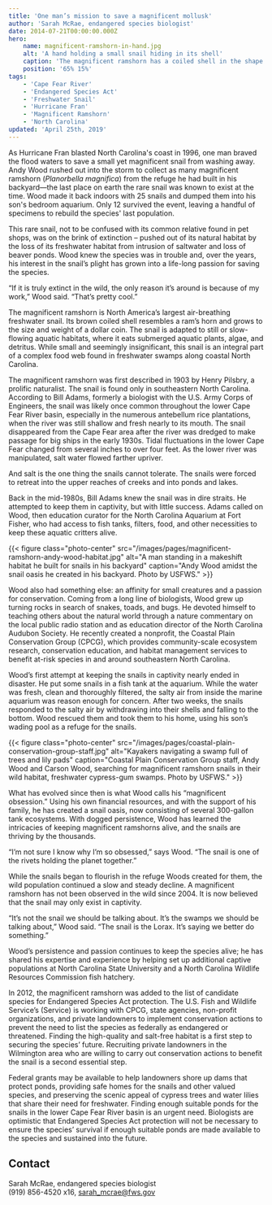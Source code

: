 ```yaml
---
title: 'One man’s mission to save a magnificent mollusk'
author: 'Sarah McRae, endangered species biologist'
date: 2014-07-21T00:00:00.000Z
hero:
    name: magnificent-ramshorn-in-hand.jpg
    alt: 'A hand holding a small snail hiding in its shell'
    caption: 'The magnificent ramshorn has a coiled shell in the shape of a rams horn, often reaching the size and weight of a dollar coin. The shell is brown colored (often with leopard-like spots) and fragile. Photo by USFWS.'
    position: '65% 15%'
tags:
    - 'Cape Fear River'
    - 'Endangered Species Act'
    - 'Freshwater Snail'
    - 'Hurricane Fran'
    - 'Magnificent Ramshorn'
    - 'North Carolina'
updated: 'April 25th, 2019'
---
```


As Hurricane Fran blasted North Carolina's coast in 1996, one man braved the flood waters to save a small yet magnificent snail from washing away. Andy Wood rushed out into the storm to collect as many magnificent ramshorn (*Planorbella magnifica*) from the refuge he had built in his backyard—the last place on earth the rare snail was known to exist at the time. Wood made it back indoors with 25 snails and dumped them into his son's bedroom aquarium. Only 12 survived the event, leaving a handful of specimens to rebuild the species' last population.

This rare snail, not to be confused with its common relative found in pet shops, was on the brink of extinction – pushed out of its natural habitat by the loss of its freshwater habitat from intrusion of saltwater and loss of beaver ponds. Wood knew the species was in trouble and, over the years, his interest in the snail’s plight has grown into a life-long passion for saving the species.

“If it is truly extinct in the wild, the only reason it’s around is because of my work,” Wood said. “That’s pretty cool.”

The magnificent ramshorn is North America’s largest air-breathing freshwater snail. Its brown coiled shell resembles a ram’s horn and grows to the size and weight of a dollar coin. The snail is adapted to still or slow-flowing aquatic habitats, where it eats submerged aquatic plants, algae, and detritus. While small and seemingly insignificant, this snail is an integral part of a complex food web found in freshwater swamps along coastal North Carolina.

The magnificent ramshorn was first described in 1903 by Henry Pilsbry, a prolific naturalist. The snail is found only in southeastern North Carolina. According to Bill Adams, formerly a biologist with the U.S. Army Corps of Engineers, the snail was likely once common throughout the lower Cape Fear River basin, especially in the numerous antebellum rice plantations, when the river was still shallow and fresh nearly to its mouth. The snail disappeared from the Cape Fear area after the river was dredged to make passage for big ships in the early 1930s. Tidal fluctuations in the lower Cape Fear changed from several inches to over four feet. As the lower river was manipulated, salt water flowed farther upriver.

And salt is the one thing the snails cannot tolerate. The snails were forced to retreat into the upper reaches of creeks and into ponds and lakes.

Back in the mid-1980s, Bill Adams knew the snail was in dire straits. He attempted to keep them in captivity, but with little success. Adams called on Wood, then education curator for the North Carolina Aquarium at Fort Fisher, who had access to fish tanks, filters, food, and other necessities to keep these aquatic critters alive.

{{< figure class="photo-center" src="/images/pages/magnificent-ramshorn-andy-wood-habitat.jpg" alt="A man standing in a makeshift habitat he built for snails in his backyard" caption="Andy Wood amidst the snail oasis he created in his backyard. Photo by USFWS." >}}

Wood also had something else: an affinity for small creatures and a passion for conservation. Coming from a long line of biologists, Wood grew up turning rocks in search of snakes, toads, and bugs. He devoted himself to teaching others about the natural world through a nature commentary on the local public radio station and as education director of the North Carolina Audubon Society. He recently created a nonprofit, the Coastal Plain Conservation Group (CPCG), which provides community-scale ecosystem research, conservation education, and habitat management services to benefit at-risk species in and around southeastern North Carolina.

Wood’s first attempt at keeping the snails in captivity nearly ended in disaster. He put some snails in a fish tank at the aquarium. While the water was fresh, clean and thoroughly filtered, the salty air from inside the marine aquarium was reason enough for concern. After two weeks, the snails responded to the salty air by withdrawing into their shells and falling to the bottom. Wood rescued them and took them to his home, using his son’s wading pool as a refuge for the snails.

{{< figure class="photo-center" src="/images/pages/coastal-plain-conservation-group-staff.jpg" alt="Kayakers navigating a swamp full of trees and lily pads" caption="Coastal Plain Conservation Group staff, Andy Wood and Carson Wood, searching for magnificent ramshorn snails in their wild habitat, freshwater cypress-gum swamps. Photo by USFWS." >}}

What has evolved since then is what Wood calls his “magnificent obsession.” Using his own financial resources, and with the support of his family, he has created a snail oasis, now consisting of several 300-gallon tank ecosystems.  With dogged persistence, Wood has learned the intricacies of keeping magnificent ramshorns alive, and the snails are thriving by the thousands.

“I’m not sure I know why I’m so obsessed,” says Wood. “The snail is one of the rivets holding the planet together.”

While the snails began to flourish in the refuge Woods created for them, the wild population continued a slow and steady decline. A magnificent ramshorn has not been observed in the wild since 2004. It is now believed that the snail may only exist in captivity.

“It’s not the snail we should be talking about. It’s the swamps we should be talking about,” Wood said. “The snail is the Lorax. It’s saying we better do something.”

Wood’s persistence and passion continues to keep the species alive; he has shared his expertise and experience by helping set up additional captive populations at North Carolina State University and a North Carolina Wildlife Resources Commission fish hatchery.

In 2012, the magnificent ramshorn was added to the list of candidate species for Endangered Species Act protection. The U.S. Fish and Wildlife Service’s (Service) is working with CPCG, state agencies, non-profit organizations, and private landowners to implement conservation actions to prevent the need to list the species as federally as endangered or threatened. Finding the high-quality and salt-free habitat is a first step to securing the species’ future. Recruiting private landowners in the Wilmington area who are willing to carry out conservation actions to benefit the snail is a second essential step.

Federal grants may be available to help landowners shore up dams that protect ponds, providing safe homes for the snails and other valued species, and preserving the scenic appeal of cypress trees and water lilies that share their need for freshwater. Finding enough suitable ponds for the snails in the lower Cape Fear River basin is an urgent need. Biologists are optimistic that Endangered Species Act protection will not be necessary to ensure the species’ survival if enough suitable ponds are made available to the species and sustained into the future.

## Contact

Sarah McRae, endangered species biologist  
(919) 856-4520 x16, sarah_mcrae@fws.gov